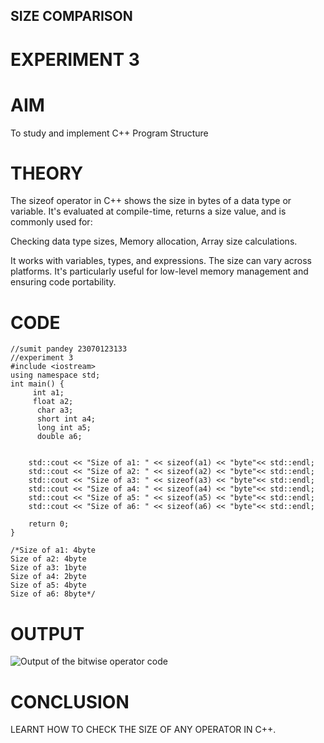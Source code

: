 ## SIZE COMPARISON
# EXPERIMENT 3
# AIM
To study and implement C++ Program Structure 

# THEORY
The sizeof operator in C++ shows the size in bytes of a data type or variable. It's evaluated at compile-time, returns a size value, and is commonly used for:

Checking data type sizes,
Memory allocation,
Array size calculations.

It works with variables, types, and expressions. The size can vary across platforms. It's particularly useful for low-level memory management and ensuring code portability.

# CODE
```
//sumit pandey 23070123133 
//experiment 3
#include <iostream>
using namespace std;
int main() {
     int a1;
     float a2;
      char a3;
      short int a4;
      long int a5;
      double a6;
    

    std::cout << "Size of a1: " << sizeof(a1) << "byte"<< std::endl;
    std::cout << "Size of a2: " << sizeof(a2) << "byte"<< std::endl;
    std::cout << "Size of a3: " << sizeof(a3) << "byte"<< std::endl;
    std::cout << "Size of a4: " << sizeof(a4) << "byte"<< std::endl;
    std::cout << "Size of a5: " << sizeof(a5) << "byte"<< std::endl;
    std::cout << "Size of a6: " << sizeof(a6) << "byte"<< std::endl;
    
    return 0;
}

/*Size of a1: 4byte
Size of a2: 4byte
Size of a3: 1byte
Size of a4: 2byte
Size of a5: 4byte
Size of a6: 8byte*/
```

# OUTPUT 
![Output of the bitwise operator code](https://github.com/SumitPandey-cloud/operators/blob/main/SIZEOF%20OUTPUT.jpg)

# CONCLUSION

LEARNT HOW TO CHECK THE SIZE OF ANY OPERATOR IN C++.
